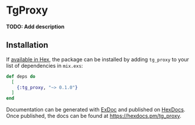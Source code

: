 # TgProxy

**TODO: Add description**

## Installation

If [available in Hex](https://hex.pm/docs/publish), the package can be installed
by adding `tg_proxy` to your list of dependencies in `mix.exs`:

```elixir
def deps do
  [
    {:tg_proxy, "~> 0.1.0"}
  ]
end
```

Documentation can be generated with [ExDoc](https://github.com/elixir-lang/ex_doc)
and published on [HexDocs](https://hexdocs.pm). Once published, the docs can
be found at <https://hexdocs.pm/tg_proxy>.

